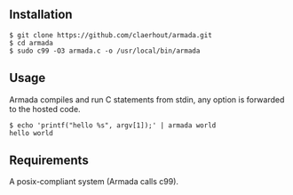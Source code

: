 ## Installation

	$ git clone https://github.com/claerhout/armada.git
	$ cd armada
	$ sudo c99 -O3 armada.c -o /usr/local/bin/armada

## Usage

Armada compiles and run C statements from stdin, any option is forwarded to the hosted code.

	$ echo 'printf("hello %s", argv[1]);' | armada world
	hello world

## Requirements

A posix-compliant system (Armada calls c99).